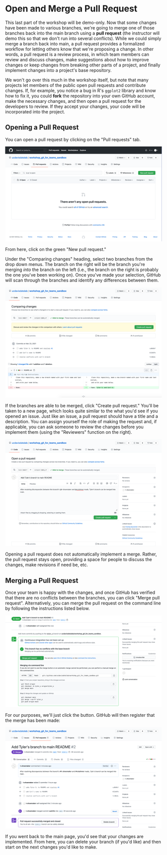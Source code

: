 Open and Merge a Pull Request
=============================

This last part of the workshop will be demo-only. Now that some changes have 
been made to various branches, we're going to merge one of those branches back 
into the main branch using a **pull request** (the instructor will demo this so 
that we don't run into several conflicts). While we could simply merge a 
branch back into main, a pull request provides a formalized workflow for 
letting others know that we're proposing a change. In other words, a pull request 
is a review process, in which team members can review and discuss changes, make 
suggestions about how to improve changes or keep changes from breaking other 
parts of a project, and finally implement changes into a project's base 
repository.

We won't go over this much in the workshop itself, but note that many projects 
let members of the public open pull requests and contribute changes. If, for 
example, you notice a bug in R's `ggplot2` library and know how to fix it, you 
could **fork** the repository into your own GitHub account, make the necessary 
changes, and then open a pull request for the developers to review. If they 
accept your changes, your code will be incorporated into the project.

Opening a Pull Request
----------------------

You can open a pull request by clicking on the "Pull requests" tab.

![](./img/github_pull_requests.png)

From here, click on the green "New pull request."

Under the "Comparing changes" heading, select two branches from the drop down 
menus. The branch on the right will be the branch you're merging _into_ the 
branch on the left (i.e., the branch on the right is probably the one you've 
been working on). Once you've made your selection, GitHub will scan through the 
branches and identify any differences between them.

![](./img/github_compare_changes.png)

If the branches are able to be merged, click "Create pull request." You'll be 
taken to a new page, which looks quite similar to the what you'd see if you 
opened an issue. Just like an issue, a pull request should have a title and a 
description. You can assign yourself the role of making the request and, if 
applicable, you can ask someone to review the changes before you implement them 
(using the "Reviewers" function on the right).

![](./img/github_write_a_pull_request.png)

Opening a pull request does not automatically implement a merge. Rather, the 
pull request stays open, providing a space for people to discuss the changes, 
make revisions if need be, etc.

Merging a Pull Request
----------------------

Once your team is happy with the changes, and once GitHub has verified that 
there are no conflicts between the branches, you can click "Merge pull request".
Alternatively, you can merge the pull request on the command line by following 
the instructions listed below.

![](./img/github_no_conflicts.png)

For our purposes, we'll just click the button. GitHub will then register that 
the merge has been made:

![](./img/github_successful_pull_merge.png)

If you went back to the main page, you'd see that your changes are implemented. 
From here, you can delete your branch (if you'd like) and then start on the 
next changes you'd like to make.
